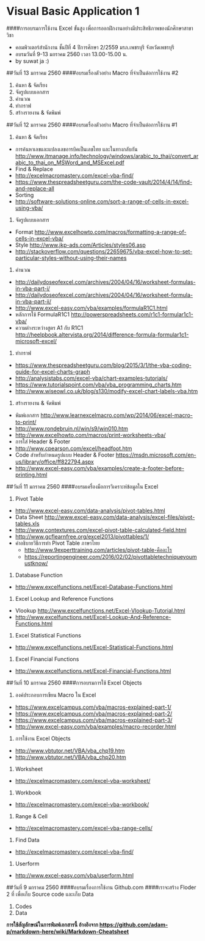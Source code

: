# Visual Basic Application 1
####การอบรมการใช้งาน Excel ขั้นสูง เพื่อการออกฝึกงานอย่างมีประสิทธิภาพของนักศึกษาสาขาวิชา
  * คอมพิวเตอร์สำนักงาน ชั้นปีที่ 4 ปีการศึกษา 2/2559 มรภ.เพชรบุรี จังหวัดเพชรบุรี
  * อบรมวันที่ 9-13 มกราคม 2560 เวลา 13.00-15.00 น.
  * by suwat ja :)

##วันที่ 13 มกราคม 2560
####อบรมเรื่องตัวอย่าง  Macro ที่จำเป็นต่อการใช้งาน #2
1. ค้นหา & จัดเรียง
1. จัดรูปแบบเอกสาร
1. คำนวณ
1. ทำกราฟ
1. สร้างรายงาน & จัดพิมพ์

##วันที่ 12 มกราคม 2560
####อบรมเรื่องตัวอย่าง Macro ที่จำเป็นต่อการใช้งาน #1
1. ค้นหา & จัดเรียง
  * การค้นหาเลขและแปลงเลขอารบิคเป็นเลขไทย และในทางกลับกัน
  http://www.itmanage.info/technology/windows/arabic_to_thai/convert_arabic_to_thai_on_MSWord_and_MSExcel.pdf
  * Find & Replace 
  * http://excelmacromastery.com/excel-vba-find/
  * https://www.thespreadsheetguru.com/the-code-vault/2014/4/14/find-and-replace-all
  * Sorting
  * http://software-solutions-online.com/sort-a-range-of-cells-in-excel-using-vba/
  
1. จัดรูปแบบเอกสาร
  * Format http://www.excelhowto.com/macros/formatting-a-range-of-cells-in-excel-vba/
  * Style http://www.jkp-ads.com/Articles/styles06.asp
  * http://stackoverflow.com/questions/22659675/vba-excel-how-to-set-particular-styles-without-using-their-names

1. คำนวณ
  * http://dailydoseofexcel.com/archives/2004/04/16/worksheet-formulas-in-vba-part-i/
  * http://dailydoseofexcel.com/archives/2004/04/16/worksheet-formula-in-vba-part-ii/
  * http://www.excel-easy.com/vba/examples/formulaR1C1.html
  * หลักการใช้ FormulaR1C1 http://powerspreadsheets.com/r1c1-formular1c1-vba/
  * ความต่างระหว่างสูตร A1 กับ R1C1 http://heelpbook.altervista.org/2014/difference-formula-formular1c1-microsoft-excel/
1. ทำกราฟ
  * https://www.thespreadsheetguru.com/blog/2015/3/1/the-vba-coding-guide-for-excel-charts-graph
  * http://analysistabs.com/excel-vba/chart-examples-tutorials/
  * https://www.tutorialspoint.com/vba/vba_programming_charts.htm
  * http://www.wiseowl.co.uk/blog/s130/modify-excel-chart-labels-vba.htm
1. สร้างรายงาน & จัดพิมพ์
  * พิมพ์เอกสาร http://www.learnexcelmacro.com/wp/2014/06/excel-macro-to-print/
  * http://www.rondebruin.nl/win/s9/win010.htm
  * http://www.excelhowto.com/macros/print-worksheets-vba/
  * การใส่ Header & Footer 
  * http://www.cpearson.com/excel/headfoot.htm
  * Code สำหรับกำหนดรูปแบบ Header & Footer https://msdn.microsoft.com/en-us/library/office/ff822794.aspx
  * http://www.excel-easy.com/vba/examples/create-a-footer-before-printing.html
  


##วันที่ 11 มกราคม 2560
####อบรมเครื่องมือการวิเคราะห์ข้อมูลใน Excel
1. Pivot Table
  * http://www.excel-easy.com/data-analysis/pivot-tables.html
  * Data Sheet http://www.excel-easy.com/data-analysis/excel-files/pivot-tables.xls
  * http://www.contextures.com/excel-pivot-table-calculated-field.html
  * http://www.gcflearnfree.org/excel2013/pivottables/1/
  * คำอธิบายวิธีการทำ Pivot Table ภาษาไทย
    * http://www.9experttraining.com/articles/pivot-table-คืออะไร
    * https://reportingengineer.com/2016/02/02/pivottabletechniqueyoumustknow/
1. Database Function 
  * http://www.excelfunctions.net/Excel-Database-Functions.html
1. Excel Lookup and Reference Functions
  * Vlookup http://www.excelfunctions.net/Excel-Vlookup-Tutorial.html
  * http://www.excelfunctions.net/Excel-Lookup-And-Reference-Functions.html
1. Excel Statistical Functions
  * http://www.excelfunctions.net/Excel-Statistical-Functions.html
1. Excel Financial Functions
  * http://www.excelfunctions.net/Excel-Financial-Functions.html 

##วันที่ 10 มกราคม 2560
####การอบรมการใช้ Excel Objects 

1. องค์ประกอบการเขียน Macro ใน Excel
  * https://www.excelcampus.com/vba/macros-explained-part-1/
  * https://www.excelcampus.com/vba/macros-explained-part-2/
  * https://www.excelcampus.com/vba/macros-explained-part-3/
  * http://www.excel-easy.com/vba/examples/macro-recorder.html
1. การใช้งาน Excel Objects 
  * http://www.vbtutor.net/VBA/vba_chp19.htm
  * http://www.vbtutor.net/VBA/vba_chp20.htm
1. Worksheet
  * http://excelmacromastery.com/excel-vba-worksheet/
1. Workbook 
  * http://excelmacromastery.com/excel-vba-workbook/
1. Range & Cell 
  * http://excelmacromastery.com/excel-vba-range-cells/
1. Find Data 
  * http://excelmacromastery.com/excel-vba-find/
1. Userform
  * http://www.excel-easy.com/vba/userform.html


##วันที่ 9 มกราคม 2560
####อบรมเรื่องการใช้งาน Github.com
####เราจะสร้าง Floder 2 ที่ เพื่อเก็บ Source code และเก็บ Data
1. Codes
1. Data

**การใช้สัญลักษณ์ในการพิมพ์เอกสารนี้ อ้างอิงจาก https://github.com/adam-p/markdown-here/wiki/Markdown-Cheatsheet**
